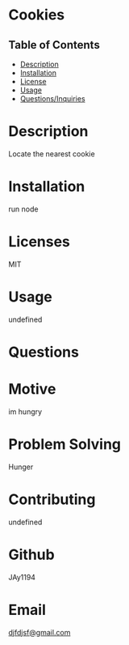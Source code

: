 # Cookies

  ## Table of Contents
  * [Description](#description)
  * [Installation](#installation)
  * [License](#license)
  * [Usage](#usage)   
  * [Questions/Inquiries](#Questions/Inquiries)

  # Description
Locate the nearest cookie

# Installation
run node

# Licenses
MIT

# Usage
undefined

# Questions

# Motive
im hungry

# Problem Solving
Hunger

# Contributing
undefined

 # Github
JAy1194

# Email
djfdjsf@gmail.com


  